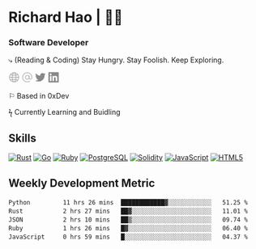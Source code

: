 # Richard Hao | 🐰🐶

### Software Developer

⤷ (Reading & Coding) Stay Hungry. Stay Foolish. Keep Exploring.

<a aligh="left" href="https://0xdev.dev" target="_blank" rel="noreferrer noopener"><img src="https://raw.githubusercontent.com/0xShapeShifter/dev-story/master/public/images/socials/globe.svg" alt="Website" width="22" height="22" /></a> <a aligh="left" href="mailto:richard@0xdev.dev" target="_blank" rel="noreferrer noopener"><img src="https://raw.githubusercontent.com/0xShapeShifter/dev-story/master/public/images/socials/at.svg" alt="Email" width="22" height="22" /></a> <a aligh="left" href="https://twitter.com/0xRichardH" target="_blank" rel="noreferrer noopener"><img src="https://raw.githubusercontent.com/0xShapeShifter/dev-story/master/public/images/socials/twitter.svg" alt="Twitter" width="22" height="22" /></a> <a aligh="left" href="https://www.linkedin.com/in/haoxilu" target="_blank" rel="noreferrer noopener"><img src="https://raw.githubusercontent.com/0xShapeShifter/dev-story/master/public/images/socials/linkedin.svg" alt="LinkedIn" width="22" height="22" /></a>

⚐ Based in 0xDev

ϟ Currently Learning and Buidling

 ## Skills
   <a href="https://www.rust-lang.org" target="_blank" rel="noreferrer noopener"><img src="https://raw.githubusercontent.com/0xShapeShifter/readme-md/master/public/images/skills/core/rust.svg" alt="Rust" width="25" height="25" /></a>
   <a href="" target="_blank" rel="noreferrer noopener"><img src="https://raw.githubusercontent.com/0xShapeShifter/readme-md/master/public/images/skills/core/go.svg" alt="Go" width="25" height="25" /></a>
   <a href="https://www.ruby-lang.org/en/" target="_blank" rel="noreferrer noopener"><img src="https://raw.githubusercontent.com/0xShapeShifter/readme-md/master/public/images/skills/core/ruby.svg" alt="Ruby" width="25" height="25" /></a>
   <a href="https://www.postgresql.org" target="_blank" rel="noreferrer noopener"><img src="https://raw.githubusercontent.com/0xShapeShifter/readme-md/master/public/images/skills/backend/postgresql.svg" alt="PostgreSQL" width="25" height="25" /></a>
   <a href="https://soliditylang.org" target="_blank" rel="noreferrer noopener"><img src="https://raw.githubusercontent.com/0xShapeShifter/readme-md/master/public/images/skills/web3/solidity.svg" alt="Solidity" width="25" height="25" /></a>
   <a href="https://www.javascript.com" target="_blank" rel="noreferrer noopener"><img src="https://raw.githubusercontent.com/0xShapeShifter/readme-md/master/public/images/skills/core/javascript.svg" alt="JavaScript" width="25" height="25" /></a> 
   <a href="https://html.com/html5/" target="_blank" rel="noreferrer noopener"><img src="https://raw.githubusercontent.com/0xShapeShifter/readme-md/master/public/images/skills/frontend/html5.svg" alt="HTML5" width="25" height="25" /></a>

## Weekly Development Metric

<!--START_SECTION:waka-->

```txt
Python         11 hrs 26 mins  ████████████▓░░░░░░░░░░░░   51.25 %
Rust           2 hrs 27 mins   ██▓░░░░░░░░░░░░░░░░░░░░░░   11.01 %
JSON           2 hrs 10 mins   ██▒░░░░░░░░░░░░░░░░░░░░░░   09.74 %
Ruby           1 hrs 26 mins   █▓░░░░░░░░░░░░░░░░░░░░░░░   06.40 %
JavaScript     0 hrs 59 mins   █░░░░░░░░░░░░░░░░░░░░░░░░   04.37 %
```

<!--END_SECTION:waka-->
